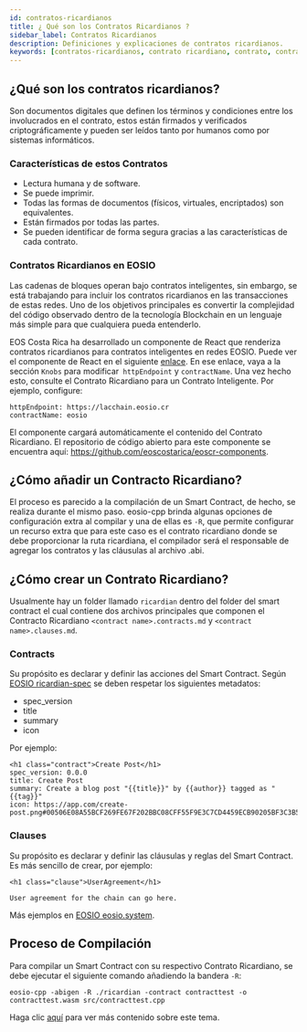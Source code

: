 ```yaml
---
id: contratos-ricardianos
title: ¿ Qué son los Contratos Ricardianos ?
sidebar_label: Contratos Ricardianos
description: Definiciones y explicaciones de contratos ricardianos.
keywords: [contratos-ricardianos, contrato ricardiano, contrato, contratos,  blockchain, eos, eosio, eosio.io, EOS, EOS Costa Rica, Qué es un contrato ricardiano, Cómo crear un contrato Ricardiano]
---
```


## ¿Qué son los contratos ricardianos?
Son documentos digitales que definen los términos y condiciones entre los involucrados en el contrato, estos están firmados y verificados criptográficamente y pueden ser leídos tanto por humanos como por sistemas informáticos.

### Características de estos Contratos
- Lectura humana y de software.
- Se puede imprimir.
- Todas las formas de documentos (físicos, virtuales, encriptados) son equivalentes.
- Están firmados por todas las partes.
- Se pueden identificar de forma segura gracias a las características de cada contrato.

### Contratos Ricardianos en EOSIO
Las cadenas de bloques operan bajo contratos inteligentes, sin embargo, se está trabajando para incluir los contratos ricardianos en las transacciones de estas redes. Uno de los objetivos principales es convertir la complejidad del código observado dentro de la tecnología Blockchain en un lenguaje más simple para que cualquiera pueda entenderlo.

EOS Costa Rica ha desarrollado un componente de React que renderiza contratos ricardianos para contratos inteligentes en redes EOSIO. Puede ver el componente de React en el siguiente [enlace](https://github.com/eoscostarica/eosio-components/blob/master/src/stories/RicardianContract.stories.jsx). En ese enlace, vaya a la sección `Knobs` para modificar` httpEndpoint` y `contractName`. Una vez hecho esto, consulte el Contrato Ricardiano para un Contrato Inteligente. Por ejemplo, configure:
```
httpEndpoint: https://lacchain.eosio.cr
contractName: eosio
```
El componente cargará automáticamente el contenido del Contrato Ricardiano. El repositorio de código abierto para este componente se encuentra aquí: https://github.com/eoscostarica/eoscr-components.

## ¿Cómo añadir un Contracto Ricardiano?
El proceso es parecido a la compilación de un Smart Contract, de hecho, se realiza durante el mismo paso. eosio-cpp brinda algunas opciones de configuración extra al compilar y una de ellas es `-R`, que permite configurar un recurso extra que para este caso es el contrato ricardiano donde se debe proporcionar la ruta ricardiana, el compilador será el responsable de agregar los contratos y las cláusulas al archivo .abi.

## ¿Cómo crear un Contrato Ricardiano?
Usualmente hay un folder llamado `ricardian` dentro del folder del smart contract el cual contiene dos archivos principales que componen el Contracto Ricardiano `<contract name>.contracts.md` y `<contract name>.clauses.md`.
    
### Contracts
Su propósito es declarar y definir las acciones del Smart Contract. Según [EOSIO ricardian-spec](https://github.com/EOSIO/ricardian-spec) se deben respetar los siguientes metadatos:

- spec_version
- title
- summary
- icon

Por ejemplo:
```
<h1 class="contract">Create Post</h1>
spec_version: 0.0.0
title: Create Post
summary: Create a blog post "{{title}}" by {{author}} tagged as "{{tag}}"
icon: https://app.com/create-post.png#00506E08A55BCF269FE67F202BBC08CFF55F9E3C7CD4459ECB90205BF3C3B562
```

### Clauses
Su propósito es declarar y definir las cláusulas y reglas del Smart Contract. Es más sencillo de crear, por ejemplo:

```
<h1 class="clause">UserAgreement</h1>

User agreement for the chain can go here.
```
Más ejemplos en [EOSIO eosio.system](https://raw.githubusercontent.com/EOSIO/eosio.contracts/master/contracts/eosio.system/ricardian/eosio.system.clauses.md).

## Proceso de Compilación
Para compilar un Smart Contract con su respectivo Contrato Ricardiano, se debe ejecutar el siguiente comando añadiendo la bandera `-R`:

```
eosio-cpp -abigen -R ./ricardian -contract contracttest -o contracttest.wasm src/contracttest.cpp
```

Haga clic [aquí](https://es.cointelegraph.com/eos-101/how-eos-smart-contracts-work) para ver más contenido sobre este tema.